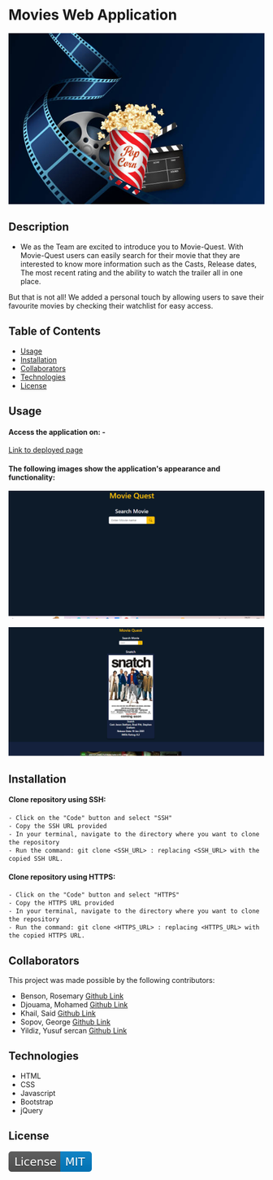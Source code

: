 # Movies Web Application

![Movie Hero](./assets/images/moviehero2.jpg)

## Description

- We as the Team are excited to introduce you to Movie-Quest. With Movie-Quest users can easily search for their movie that they are interested to know more information such as the Casts, Release dates, The most recent rating and the ability to watch the trailer all in one place.

But that is not all! We added a personal touch by allowing users to save their favourite movies by checking their watchlist for easy access.


## Table of Contents 

- [Usage](#usage)
- [Installation](#installation)
- [Collaborators](#collaborators)
- [Technologies](#technologies)
- [License](#license)

## Usage

#### Access the application on: - 

[Link to deployed page](https://rootgeorge17.github.io/Movie-Quest/)

#### The following images show the application's appearance and functionality:

![Movie-Quest screenshot - search page](./assets/images/Landingpagemain.PNG)

![Movie-Quest screenshot - results page](./assets/images/searchresults2.PNG)

## Installation

#### Clone repository using SSH:
    - Click on the "Code" button and select "SSH"
    - Copy the SSH URL provided
    - In your terminal, navigate to the directory where you want to clone the repository
    - Run the command: git clone <SSH_URL> : replacing <SSH_URL> with the copied SSH URL.

#### Clone repository using HTTPS:
    - Click on the "Code" button and select "HTTPS"
    - Copy the HTTPS URL provided
    - In your terminal, navigate to the directory where you want to clone the repository
    - Run the command: git clone <HTTPS_URL> : replacing <HTTPS_URL> with the copied HTTPS URL.

## Collaborators 
This project was made possible by the following contributors:

- Benson, Rosemary [Github Link](https://github.com/RoseBenson)
- Djouama, Mohamed [Github Link](https://github.com/Medj41)
- Khail, Said [Github Link](https://github.com/SKhail)
- Sopov, George [Github Link](https://github.com/RootGeorge17)
- Yildiz, Yusuf sercan [Github Link](https://github.com/yildizsrcn)

## Technologies 

- HTML
- CSS
- Javascript
- Bootstrap
- jQuery

## License

![MIT License](./assets/images/License-MIT-blue.svg)


